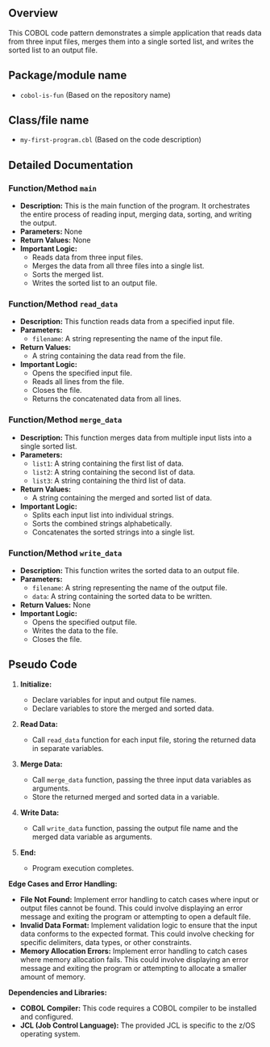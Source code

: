 ## Overview

This COBOL code pattern demonstrates a simple application that reads data from three input files, merges them into a single sorted list, and writes the sorted list to an output file. 

## Package/module name

-  `cobol-is-fun` (Based on the repository name)

## Class/file name

-  `my-first-program.cbl` (Based on the code description)

## Detailed Documentation

### Function/Method `main`

- **Description:** This is the main function of the program. It orchestrates the entire process of reading input, merging data, sorting, and writing the output.
- **Parameters:** None
- **Return Values:** None
- **Important Logic:**
    - Reads data from three input files.
    - Merges the data from all three files into a single list.
    - Sorts the merged list.
    - Writes the sorted list to an output file.

### Function/Method `read_data`

- **Description:** This function reads data from a specified input file.
- **Parameters:**
    - `filename`: A string representing the name of the input file.
- **Return Values:**
    - A string containing the data read from the file.
- **Important Logic:**
    - Opens the specified input file.
    - Reads all lines from the file.
    - Closes the file.
    - Returns the concatenated data from all lines.

### Function/Method `merge_data`

- **Description:** This function merges data from multiple input lists into a single sorted list.
- **Parameters:**
    - `list1`: A string containing the first list of data.
    - `list2`: A string containing the second list of data.
    - `list3`: A string containing the third list of data.
- **Return Values:**
    - A string containing the merged and sorted list of data.
- **Important Logic:**
    - Splits each input list into individual strings.
    - Sorts the combined strings alphabetically.
    - Concatenates the sorted strings into a single list.

### Function/Method `write_data`

- **Description:** This function writes the sorted data to an output file.
- **Parameters:**
    - `filename`: A string representing the name of the output file.
    - `data`: A string containing the sorted data to be written.
- **Return Values:** None
- **Important Logic:**
    - Opens the specified output file.
    - Writes the data to the file.
    - Closes the file.

## Pseudo Code

1. **Initialize:**
    - Declare variables for input and output file names.
    - Declare variables to store the merged and sorted data.

2. **Read Data:**
    - Call `read_data` function for each input file, storing the returned data in separate variables.

3. **Merge Data:**
    - Call `merge_data` function, passing the three input data variables as arguments.
    - Store the returned merged and sorted data in a variable.

4. **Write Data:**
    - Call `write_data` function, passing the output file name and the merged data variable as arguments.

5. **End:**
    - Program execution completes.



**Edge Cases and Error Handling:**

- **File Not Found:** Implement error handling to catch cases where input or output files cannot be found. This could involve displaying an error message and exiting the program or attempting to open a default file.
- **Invalid Data Format:** Implement validation logic to ensure that the input data conforms to the expected format. This could involve checking for specific delimiters, data types, or other constraints.
- **Memory Allocation Errors:** Implement error handling to catch cases where memory allocation fails. This could involve displaying an error message and exiting the program or attempting to allocate a smaller amount of memory.



**Dependencies and Libraries:**

- **COBOL Compiler:** This code requires a COBOL compiler to be installed and configured.
- **JCL (Job Control Language):** The provided JCL is specific to the z/OS operating system.



